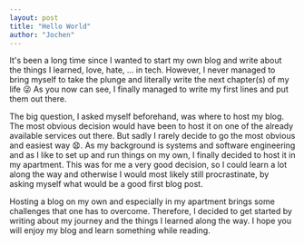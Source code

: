 ```yaml
---
layout: post
title: "Hello World"
author: "Jochen"
---
```


It's been a long time since I wanted to start my own blog and write about the
things I learned, love, hate, ... in tech. However, I never managed to bring
myself to take the plunge and literally write the next chapter(s) of my life
:stuck_out_tongue_winking_eye: As you now can see, I finally managed to write my
first lines and put them out there.

The big question, I asked myself beforehand, was where to host my blog. The most
obvious decision would have been to host it on one of the already available
services out there. But sadly I rarely decide to go the most obvious and easiest
way :anguished:. As my background is systems and software engineering and as I
like to set up and run things on my own, I finally decided to host it in my
apartment. This was for me a very good decision, so I could learn a lot along
the way and otherwise I would most likely still procrastinate, by asking myself
what would be a good first blog post.

Hosting a blog on my own and especially in my apartment brings some challenges
that one has to overcome. Therefore, I decided to get started by writing about
my journey and the things I learned along the way. I hope you will enjoy my blog
and learn something while reading.
